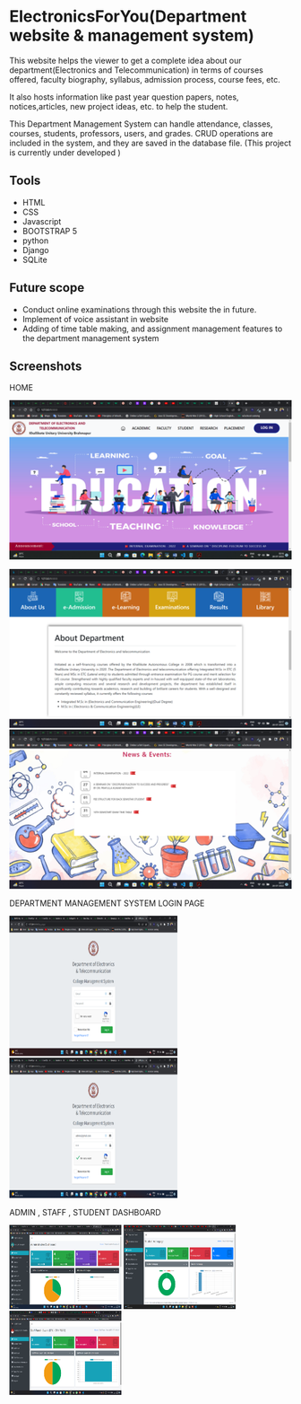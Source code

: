# ElectronicsForYou(Department website & management system)
This website helps the viewer to get a complete idea about our department(Electronics and Telecommunication) in terms of courses offered, faculty biography, syllabus, admission process, course fees, etc.

It also hosts information like past year question papers, notes, notices,articles, new project ideas, etc. to help the student.

This Department Management System can handle attendance, classes,  courses, students, professors, users, and grades. CRUD operations are included in the system, and they are saved in the database file.
(This project is currently under developed )

## Tools



- HTML
- CSS
- Javascript
- BOOTSTRAP 5
- python
- Django
- SQLite


## Future scope

- Conduct online examinations through this website the in future.
- Implement of voice assistant in website
- Adding of time table making, and assignment management features to the department management system




## Screenshots
HOME

<img src="screenshots\home\Screenshot (22).png">

<p float="left">
    <img src="screenshots\home\Screenshot (23).png" >
    <img src="screenshots\home\Screenshot (24).png" >
</p>

DEPARTMENT MANAGEMENT SYSTEM
LOGIN PAGE
<p float="left">
    <img src="screenshots\department management system\Screenshot (10).png" width="300" height="250">
    <img src="screenshots\department management system\Screenshot (11).png" width="300" height="250">
</p>
ADMIN , STAFF , STUDENT DASHBOARD
<p float="left">
    <img src="screenshots\department management system\Screenshot (12).png" width="200" height="150">
    <img src="screenshots\department management system\Screenshot (32).png" width="200" height="150">
    <img src="screenshots\home\Screenshot (31).png" width="200" height="150">
</p>
